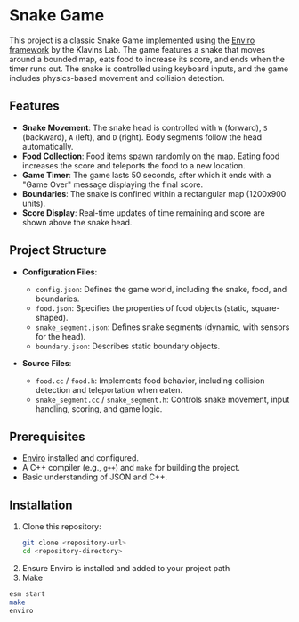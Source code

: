# Snake Game

This project is a classic Snake Game implemented using the [Enviro framework](https://github.com/klavinslab/enviro) by the Klavins Lab. The game features a snake that moves around a bounded map, eats food to increase its score, and ends when the timer runs out. The snake is controlled using keyboard inputs, and the game includes physics-based movement and collision detection.

## Features
- **Snake Movement**: The snake head is controlled with `W` (forward), `S` (backward), `A` (left), and `D` (right). Body segments follow the head automatically.
- **Food Collection**: Food items spawn randomly on the map. Eating food increases the score and teleports the food to a new location.
- **Game Timer**: The game lasts 50 seconds, after which it ends with a "Game Over" message displaying the final score.
- **Boundaries**: The snake is confined within a rectangular map (1200x900 units).
- **Score Display**: Real-time updates of time remaining and score are shown above the snake head.

## Project Structure
- **Configuration Files**:
  - `config.json`: Defines the game world, including the snake, food, and boundaries.
  - `food.json`: Specifies the properties of food objects (static, square-shaped).
  - `snake_segment.json`: Defines snake segments (dynamic, with sensors for the head).
  - `boundary.json`: Describes static boundary objects.

- **Source Files**:
  - `food.cc` / `food.h`: Implements food behavior, including collision detection and teleportation when eaten.
  - `snake_segment.cc` / `snake_segment.h`: Controls snake movement, input handling, scoring, and game logic.

## Prerequisites
- [Enviro](https://github.com/klavinslab/enviro) installed and configured.
- A C++ compiler (e.g., `g++`) and `make` for building the project.
- Basic understanding of JSON and C++.

## Installation
1. Clone this repository:
   ```bash
   git clone <repository-url>
   cd <repository-directory>
2. Ensure Enviro is installed and added to your project path
3. Make
  ```bash
  esm start
  make
  enviro